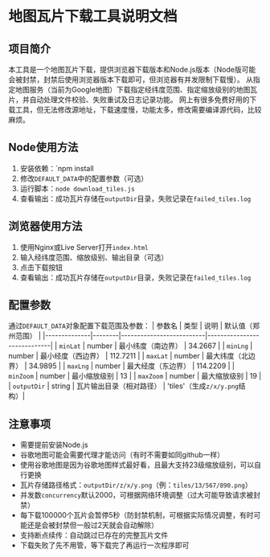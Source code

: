 # 地图瓦片下载工具说明文档

## 项目简介
本工具是一个地图瓦片下载，提供浏览器下载版本和Node.js版本（Node版可能会被封禁，封禁后使用浏览器版本下载即可，但浏览器有并发限制下载慢）。
从指定地图服务（当前为Google地图）下载指定经纬度范围、指定缩放级别的地图瓦片，并自动处理文件校验、失败重试及日志记录功能。
网上有很多免费好用的下载工具，但无法修改源地址，下载速度慢，功能太多，修改需要编译源代码，比较麻烦。

## Node使用方法
1. 安装依赖：`npm install
2. 修改`DEFAULT_DATA`中的配置参数（可选）
3. 运行脚本：`node download_tiles.js`
4. 查看输出：成功瓦片存储在`outputDir`目录，失败记录在`failed_tiles.log`


## 浏览器使用方法
1. 使用Nginx或Live Server打开`index.html`
2. 输入经纬度范围、缩放级别、输出目录（可选）
3. 点击下载按钮
4. 查看输出：成功瓦片存储在`outputDir`目录，失败记录在`failed_tiles.log`


## 配置参数
通过`DEFAULT_DATA`对象配置下载范围及参数：
| 参数名       | 类型   | 说明                     | 默认值（郑州范围）          |
|--------------|--------|--------------------------|-----------------------------|
| `minLat`     | number | 最小纬度（南边界）       | 34.2667                     |
| `minLng`     | number | 最小经度（西边界）       | 112.7211                    |
| `maxLat`     | number | 最大纬度（北边界）       | 34.9895                     |
| `maxLng`     | number | 最大经度（东边界）       | 114.2209                    |
| `minZoom`    | number | 最小缩放级别             | 13                          |
| `maxZoom`    | number | 最大缩放级别             | 19                          |
| `outputDir`  | string | 瓦片输出目录（相对路径） | 'tiles'（生成`z/x/y.png`结构）|

## 注意事项
- 需要提前安装Node.js
- 谷歌地图可能会需要代理才能访问（有时不需要如同github一样）
- 使用谷歌地图是因为谷歌地图样式最好看，且最大支持23级缩放级别，可以自行更换
- 瓦片存储路径格式：`outputDir/z/x/y.png`（例：`tiles/13/567/890.png`）
- 并发数`concurrency`默认2000，可根据网络环境调整（过大可能导致请求被封禁）
- 每下载100000个瓦片会暂停5秒（防封禁机制，可根据实际情况调整，有时可能还是会被封禁但一般过2天就会自动解除）
- 支持断点续传：自动跳过已存在的完整瓦片文件
- 下载失败了先不用管，等下载完了再运行一次程序即可
